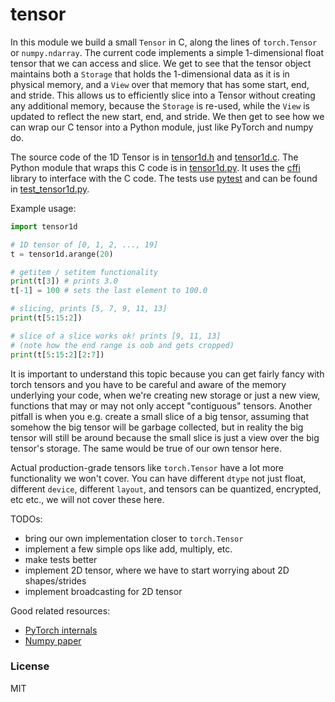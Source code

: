 # tensor

In this module we build a small `Tensor` in C, along the lines of `torch.Tensor` or `numpy.ndarray`. The current code implements a simple 1-dimensional float tensor that we can access and slice. We get to see that the tensor object maintains both a `Storage` that holds the 1-dimensional data as it is in physical memory, and a `View` over that memory that has some start, end, and stride. This allows us to efficiently slice into a Tensor without creating any additional memory, because the `Storage` is re-used, while the `View` is updated to reflect the new start, end, and stride. We then get to see how we can wrap our C tensor into a Python module, just like PyTorch and numpy do.

The source code of the 1D Tensor is in [tensor1d.h](tensor1d.h) and [tensor1d.c](tensor1d.c). The Python module that wraps this C code is in [tensor1d.py](tensor1d.py). It uses the [cffi](https://cffi.readthedocs.io/en/latest/) library to interface with the C code. The tests use [pytest](https://docs.pytest.org/en/stable/) and can be found in [test_tensor1d.py](test_tensor1d.py).

Example usage:

```python
import tensor1d

# 1D tensor of [0, 1, 2, ..., 19]
t = tensor1d.arange(20)

# getitem / setitem functionality
print(t[3]) # prints 3.0
t[-1] = 100 # sets the last element to 100.0

# slicing, prints [5, 7, 9, 11, 13]
print(t[5:15:2])

# slice of a slice works ok! prints [9, 11, 13]
# (note how the end range is oob and gets cropped)
print(t[5:15:2][2:7])
```

It is important to understand this topic because you can get fairly fancy with torch tensors and you have to be careful and aware of the memory underlying your code, when we're creating new storage or just a new view, functions that may or may not only accept "contiguous" tensors. Another pitfall is when you e.g. create a small slice of a big tensor, assuming that somehow the big tensor will be garbage collected, but in reality the big tensor will still be around because the small slice is just a view over the big tensor's storage. The same would be true of our own tensor here.

Actual production-grade tensors like `torch.Tensor` have a lot more functionality we won't cover. You can have different `dtype` not just float, different `device`, different `layout`, and tensors can be quantized, encrypted, etc etc., we will not cover these here.

TODOs:

- bring our own implementation closer to `torch.Tensor`
- implement a few simple ops like add, multiply, etc.
- make tests better
- implement 2D tensor, where we have to start worrying about 2D shapes/strides
- implement broadcasting for 2D tensor

Good related resources:
- [PyTorch internals](http://blog.ezyang.com/2019/05/pytorch-internals/)
- [Numpy paper](https://arxiv.org/abs/1102.1523)

### License

MIT
